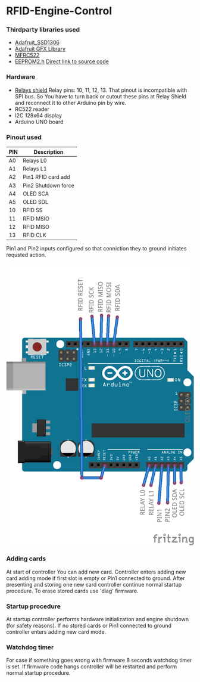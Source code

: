 # RFID-Engine-Control

### Thirdparty libraries used
* [Adafruit_SSD1306](https://github.com/adafruit/Adafruit_SSD1306)
* [Adafruit GFX Library](https://github.com/adafruit/Adafruit-GFX-Library)
* [MFRC522](https://github.com/miguelbalboa/rfid)
* [EEPROM2.h](http://freeduino.ru/arduino/sample_EEPROM.html) [Direct link to source code](http://www.freeduino.ru/arduino/files/EEPROM2.zip)
### Hardware
* [Relays shield](http://m.intl.taobao.com/detail/detail.html?spm=0.0.0.0&id=521493640182)
Relay pins: 10, 11, 12, 13. That pinout is incompatible with SPI bus. So You have to turn back or cutout these pins at Relay Shield and reconnect it to other Arduino pin by wire.
* RC522 reader
* I2C 128x64 display
* Arduino UNO board
### Pinout used
PIN	| Description
-------|---------------
A0	| Relays L0
A1     | Relays L1
A2     | Pin1 RFID card add
A3     | Pin2 Shutdown force
A4     | OLED SCA
A5     | OLED SDL
10	| RFID SS
11	| RFID MSIO
12	| RFID MISO
13	| RFID CLK

Pin1 and Pin2 inputs configured so that conniction they to ground initiates requsted action.

![Board](https://github.com/emelianov/RFID-Engine-Control/blob/master/docs/wiring.png)

### Adding cards
At start of controller You can add new card. Controller enters adding new card adding mode if first slot is empty or Pin1 connected to ground.
After presenting and storing one new card controller continue normal startup procedure. To erase stored cards use 'diag' firmware.

### Startup procedure
At startup controller performs hardware initialization and engine shutdown (for safety reasons).
If no stored cards or Pin1 connected to ground controller enters adding new card mode.

### Watchdog timer
For case if something goes wrong with firmware 8 seconds watchdog timer is set. If firmware code hangs controller will be restarted and perform normal startup procedure.	